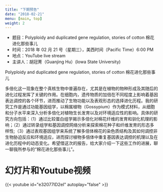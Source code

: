```yaml
---
title: "下期预告"
date: "2018-02-21"
menu: [main, top]
weight: 2
---
```


- 题目：Polyploidy and duplicated gene regulation, stories of cotton 棉花进化那些事儿
- 时间：2018 年 02 月 21 号（星期三），美西时间（Pacific Time）6:00 PM
- 地点：YouTube live stream 
- 主讲人：胡冠菁（Guanjing Hu）(Iowa State University)

Polyploidy and duplicated gene regulation, stories of cotton
棉花进化那些事儿

多倍化这一现象在整个真核生物中普遍存在，尤其是在植物的物种形成及其随后的进化过程发挥了关键的作用。在细胞内，遗传物质的加倍在不同程度上影响着基因表达调控的各个环节，进而推动了生物功能以及表观形态的选择进化历程。我的研究工作是通过功能基因组学，以棉属植物（Gossypium）作为模式材料，从细胞和分子水平来深入分析多倍化对植物生长发育以及对环境适应性的影响。具体的研究方向包括：（1）通过比较蛋白组学揭示多倍化对棉花纤维的发育和驯化机理的影响；（2）通过转录组学和基因调控网络分析来探索棉花种子和纤维发育的形态多样性;（3）通过表观基因组学来系统了解多倍体棉花的染色质结构及其如何调控非生物胁迫反应和环境适应，进而探讨植物多倍体中重复基因表达调控的机理以及在进化历程中的动态变化。希望借这次的报告，给大家介绍一下这些工作的进展，聊一聊我所参与的“棉花进化那些事儿”。


# 幻灯片和Youtube视频

{{< youtube id="e32077lD2eI" autoplay="false" >}}
